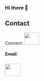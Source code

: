 ### Hi there 👋

<!--
**jdasia/jdasia** is a ✨ _special_ ✨ repository because its `README.md` (this file) appears on your GitHub profile.

- 👋 Hey, my name is Jeptha
- 👀 I’m passionate about data analysis and embarked on the Data Technician bootcamp programme with JustIT to study the fundamentals.
- 🌱 I’m currently working on my portfoliio which consists of a project validating data in Excel and visualisations made in Tableau now.
- 💞️ I’m looking to collaborate on projects that align with my workflow or ideas I am fully on board with. 
- 📫 How to reach me would be by email or on LinkedIn

<h2 class="heading-element" dir="auto">Data Analysis and Visualisation Tools</h2>
<p>These are all the tools I have used to perform data analysis, transformation and visulisation. </p>
<a href="https://www.w3schools.com/" rel="nofollow"> <img src="https://camo.githubusercontent.com/b131d6cc7031dbce609091ffc5f7148ca481b06cc630c1fe37008dccc6a02e4e/68747470733a2f2f7777772e707974686f6e2e6f72672f7374617469632f636f6d6d756e6974795f6c6f676f732f707974686f6e2d6c6f676f2e706e67" alt="Python" height="60" data-canonical-src="https://www.python.org/static/community_logos/python-logo.png" style="max-width: 100%;"> </a> <a href="https://camo.githubusercontent.com/936a7a548e0e4b6470e0d9e777493d85e9e5da807615ca618c7652bdfe9270c7/68747470733a2f2f7777772e6d7973716c2e636f6d2f636f6d6d6f6e2f6c6f676f732f6c6f676f2d6d7973716c2d313730783131352e706e67"></a> <a href="#"> <img src="https://camo.githubusercontent.com/936a7a548e0e4b6470e0d9e777493d85e9e5da807615ca618c7652bdfe9270c7/68747470733a2f2f7777772e6d7973716c2e636f6d2f636f6d6d6f6e2f6c6f676f732f6c6f676f2d6d7973716c2d313730783131352e706e67" alt="MySQL" height="85" data-canonical-src="https://www.mysql.com/common/logos/logo-mysql-170x115.png" style="max-width: 100%;"> </a> <a href="#"> <img src="https://camo.githubusercontent.com/00de6544bdce905c2aba234b0a9f0ded436925f6a3724aec5b3882b455c89d96/68747470733a2f2f75706c6f61642e77696b696d656469612e6f72672f77696b6970656469612f636f6d6d6f6e732f7468756d622f332f33342f4d6963726f736f66745f4f66666963655f457863656c5f2532383230313925453225383025393370726573656e742532392e7376672f35313270782d4d6963726f736f66745f4f66666963655f457863656c5f2532383230313925453225383025393370726573656e742532392e7376672e706e67" alt="Excel" height="60" data-canonical-src="https://upload.wikimedia.org/wikipedia/commons/thumb/3/34/Microsoft_Office_Excel_%282019%E2%80%93present%29.svg/512px-Microsoft_Office_Excel_%282019%E2%80%93present%29.svg.png" style="max-width: 100%;"> </a> <a href="#"> <img src="https://camo.githubusercontent.com/7b6ed77c044f3721c938e3fa60cd2e681ce7199b2a9a82a023958b4a9e232281/68747470733a2f2f75706c6f61642e77696b696d656469612e6f72672f77696b6970656469612f636f6d6d6f6e732f7468756d622f612f61382f4d6963726f736f66745f417a7572655f4c6f676f2e7376672f31383770782d4d6963726f736f66745f417a7572655f4c6f676f2e7376672e706e67" alt="Azure" height="60" data-canonical-src="https://upload.wikimedia.org/wikipedia/commons/thumb/a/a8/Microsoft_Azure_Logo.svg/187px-Microsoft_Azure_Logo.svg.png" style="max-width: 100%;"> </a> <a href="#"> <img src="https://camo.githubusercontent.com/05584cf3568c7f55b1f6b57a2fe4e5061441a4a3dc8cedd60e52fde68ea02d45/68747470733a2f2f75706c6f61642e77696b696d656469612e6f72672f77696b6970656469612f656e2f7468756d622f302f30362f5461626c6561755f6c6f676f2e7376672f3139323070782d5461626c6561755f6c6f676f2e7376672e706e67" alt="Tableau" height="60" data-canonical-src="https://upload.wikimedia.org/wikipedia/en/thumb/0/06/Tableau_logo.svg/1920px-Tableau_logo.svg.png" style="max-width: 100%;"> </a>

<p><strong>Python:</strong> Able to realise the potential of Python's libraries, Pandas, Matplotlib, Seaborn,etc to transform, model and visualise data</p>
<p><strong>Excel:</strong>I can quickly learn advanced techniques in Excel having a firm understanding of its functions and featurest</p>
<p><strong>SQL:</strong> Creating relational databases and conducting exploratory analysis through queries</p>
<strong>Azure:</strong> A core understanding of Azure's cloud infrastrucure enhanced by engaging online practical labs</p>
<p><strong>Tableau:</strong> Able to display data in various forms to create dashboards and draw insights</p>

<h2 class="heading-element" dir="auto"> Portfolio projects</h2>

<a href="mailto:jdasiamah@icloud.com">
    <img  />
  </a>
<!---
jdasia/jdasia is a ✨ special ✨ repository because its `README.md` (this file) appears on your GitHub profile.
You can click the Preview link to take a look at your changes.
--->

<h2 class="heading-element" dir="auto"> Contact</h2>
<p>Connect:    <img src="https://www.clipartmax.com/png/middle/268-2689444_linkedin-profile-linkedin-button-for-email.png", width=50, height=40"  </p>
<p><h5>Email:</h5>    <img src="https://purepng.com/public/uploads/large/purepng.com-mail-iconsymbolsiconsapple-iosiosios-8-iconsios-8-721522596075clftr.png", width=52, height=40"  </p>

